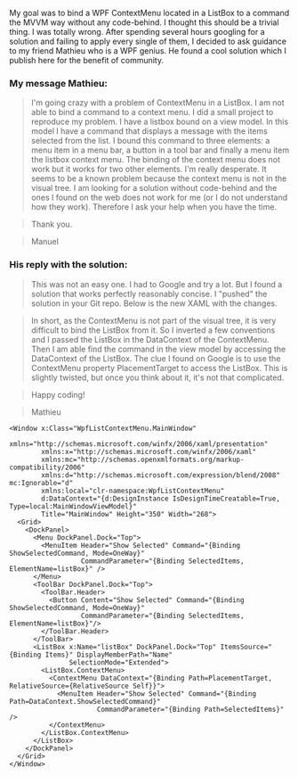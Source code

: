 My goal was to bind a WPF ContextMenu located in a ListBox to a command the MVVM way without any code-behind. I thought this should be a trivial thing. I was totally wrong. After spending several hours googling for a solution and failing to apply every single of them, I decided to ask guidance to my friend Mathieu who is a WPF genius. He found a cool solution which I publish here for the benefit of community.

### My message Mathieu: 

> I'm going crazy with a problem of ContextMenu in a ListBox. I am not able to bind a command to a context menu. I did a small project to reproduce my problem. I have a listbox bound on a view model. In this model I have a command that displays a message with the items selected from the list. I bound this command to three elements: a menu item in a menu bar, a button in a tool bar and finally a menu item the listbox context menu. The binding of the context menu does not work but it works for two other elements. I'm really desperate. It seems to be a known problem because the context menu is not in the visual tree. I am looking for a solution without code-behind and the ones I found on the web does not work for me (or I do not understand how they work). Therefore I ask your help when you have the time. 

> Thank you.

> Manuel

### His reply with the solution:

> This was not an easy one. I had to Google and try a lot. But I found a solution that works perfectly reasonably concise. I "pushed" the solution in your Git repo. Below is the new XAML with the changes.

> In short, as the ContextMenu is not part of the visual tree, it is very difficult to bind the ListBox from it. So I inverted a few conventions and I passed the ListBox in the DataContext of the ContextMenu. Then I am able find the command in the view model by accessing the DataContext of the ListBox. The clue I found on Google is to use the ContextMenu property PlacementTarget to access the ListBox. This is slightly twisted, but once you think about it, it's not that complicated. 

> Happy coding!

> Mathieu

    <Window x:Class="WpfListContextMenu.MainWindow" 
            xmlns="http://schemas.microsoft.com/winfx/2006/xaml/presentation"
            xmlns:x="http://schemas.microsoft.com/winfx/2006/xaml"
            xmlns:mc="http://schemas.openxmlformats.org/markup-compatibility/2006"
            xmlns:d="http://schemas.microsoft.com/expression/blend/2008" mc:Ignorable="d"
            xmlns:local="clr-namespace:WpfListContextMenu"
            d:DataContext="{d:DesignInstance IsDesignTimeCreatable=True, Type=local:MainWindowViewModel}" 
            Title="MainWindow" Height="350" Width="268">
      <Grid>
        <DockPanel>
          <Menu DockPanel.Dock="Top">
            <MenuItem Header="Show Selected" Command="{Binding ShowSelectedCommand, Mode=OneWay}"
                      CommandParameter="{Binding SelectedItems, ElementName=listBox}" />
          </Menu>
          <ToolBar DockPanel.Dock="Top">
            <ToolBar.Header>
              <Button Content="Show Selected" Command="{Binding ShowSelectedCommand, Mode=OneWay}"
                      CommandParameter="{Binding SelectedItems, ElementName=listBox}"/>
            </ToolBar.Header>
          </ToolBar>
          <ListBox x:Name="listBox" DockPanel.Dock="Top" ItemsSource="{Binding Items}" DisplayMemberPath="Name"
                   SelectionMode="Extended">
            <ListBox.ContextMenu>
              <ContextMenu DataContext="{Binding Path=PlacementTarget, RelativeSource={RelativeSource Self}}">
                <MenuItem Header="Show Selected" Command="{Binding Path=DataContext.ShowSelectedCommand}"
                          CommandParameter="{Binding Path=SelectedItems}" />
              </ContextMenu>
            </ListBox.ContextMenu>
          </ListBox>
        </DockPanel>
      </Grid>
    </Window>